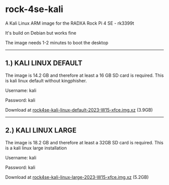 # rock-4se-kali
A Kali Linux ARM image for the RADXA Rock Pi 4 SE - rk3399t 

It's build on Debian but works fine


The image needs 1-2 minutes to boot the desktop

----------------------
1.) KALI LINUX DEFAULT
----------------------

The image is 14.2 GB and therefore at least a 16 GB SD card is required.
This is kali linux default without kingphisher.

Username: kali

Password: kali


Download at <a href="https://drive.google.com/file/d/1sig3IbY23cuAeM2c20aRQESbx57z_mBA/view?usp=sharing">rock4se-kali-linux-default-2023-W15-xfce.img.xz</a> (3.9GB)



--------------------
2.) KALI LINUX LARGE
--------------------

The image is 18.2 GB and therefore at least a 32GB SD card is required. 
This is a kali linux large installation

Username: kali

Password: kali


Download at <a href="https://drive.google.com/file/d/1Y3sdIRUpIeSQrwPAoK9qEJWTxi7Vw0GS/view?usp=share_link">rock4se-kali-linux-large-2023-W15-xfce.img.xz</a> (5.2GB)

